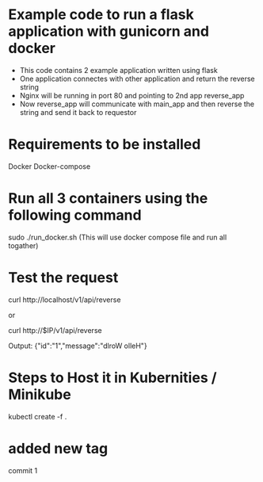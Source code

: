 # Example code to run a flask application with gunicorn and docker

 * This code contains 2 example application written using flask
 * One application connectes with other application and return the reverse string
 * Nginx will be running in port 80 and pointing to 2nd app reverse_app
 * Now reverse_app will communicate with main_app and then reverse the string and send it back to requestor

# Requirements to be installed
  
  Docker
  Docker-compose


# Run all 3 containers using the following command

  sudo ./run_docker.sh   (This will use docker compose file and run all togather)

# Test the request
  
  curl http://localhost/v1/api/reverse

  or

  curl http://$IP/v1/api/reverse
  
  Output:
  {"id":"1","message":"dlroW olleH"}



# Steps to Host it in Kubernities / Minikube

  kubectl create -f .

# added new tag
commit 1
